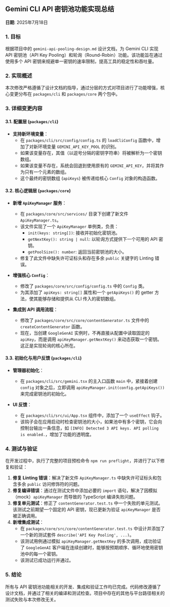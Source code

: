 ## Gemini CLI API 密钥池功能实现总结

**日期**: 2025年7月18日

### 1. 目标

根据项目中的 `gemini-api-pooling-design.md` 设计文档，为 Gemini CLI 实现 API 密钥池（API Key Pooling）和轮询（Round-Robin）功能。该功能旨在通过使用多个 API 密钥来规避单一密钥的速率限制，提高工具的稳定性和吞吐量。

### 2. 实现概述

本次修改严格遵循了设计文档的指导，通过分层的方式对项目进行了功能增强，核心变更分布在 `packages/cli` 和 `packages/core` 两个包中。

### 3. 详细变更内容

#### 3.1. 配置层 (`packages/cli`)

*   **支持新环境变量**：
    *   在 `packages/cli/src/config/config.ts` 的 `loadCliConfig` 函数中，增加了对新环境变量 `GEMINI_API_KEY_POOL` 的识别。
    *   如果该变量存在，其值（以逗号分隔的密钥字符串）将被解析为一个密钥数组。
    *   如果该变量不存在，系统会回退到使用原有的 `GEMINI_API_KEY`，并将其作为只有一个元素的数组。
    *   这个最终的密钥数组 (`apiKeys`) 被传递给核心 `Config` 对象的构造函数。

#### 3.2. 核心逻辑层 (`packages/core`)

*   **新增 `ApiKeyManager` 服务**：
    *   在 `packages/core/src/services/` 目录下创建了新文件 `ApiKeyManager.ts`。
    *   该文件实现了一个 `ApiKeyManager` 单例类，负责：
        *   `init(keys: string[])`: 接收并初始化密钥池。
        *   `getNextKey(): string | null`: 以轮询方式提供下一个可用的 API 密钥。
        *   `getPoolSize(): number`: 返回当前密钥池的大小。
    *   修复了此文件中缺失许可证标头和存在多余 `public` 关键字的 Linting 错误。

*   **增强核心 `Config`**：
    *   修改了 `packages/core/src/config/config.ts` 中的 `Config` 类。
    *   为其添加了 `apiKeys: string[]` 属性和一个 `getApiKeys()` 的 getter 方法，使其能够存储和提供从 CLI 传入的密钥数组。

*   **集成到 API 调用流程**：
    *   修改了 `packages/core/src/core/contentGenerator.ts` 文件中的 `createContentGenerator` 函数。
    *   现在，当创建 `GoogleGenAI` 实例时，不再直接从配置中读取固定的 `apiKey`，而是调用 `apiKeyManager.getNextKey()` 来动态获取一个密钥。这正是实现轮询的核心所在。

#### 3.3. 初始化与用户反馈 (`packages/cli`)

*   **管理器初始化**：
    *   在 `packages/cli/src/gemini.tsx` 的主入口函数 `main` 中，紧接着创建 `config` 对象之后，立即调用 `apiKeyManager.init(config.getApiKeys())` 来完成密钥池的初始化。

*   **UI 反馈**：
    *   在 `packages/cli/src/ui/App.tsx` 组件中，添加了一个 `useEffect` 钩子。
    *   该钩子会在应用启动时检查密钥池的大小，如果池中有多个密钥，它会向控制台输出一条信息，如 `[INFO] Detected 3 API keys. API polling is enabled.`，增加了功能的透明度。

### 4. 测试与验证

在开发过程中，执行了完整的项目预检命令 `npm run preflight`，并进行了以下修复和验证：

1.  **修复 Linting 错误**：解决了新文件 `ApiKeyManager.ts` 中缺失许可证标头和包含多余 `public` 访问修饰符的问题。
2.  **修复编译错误**：通过在测试文件中添加必要的 `import` 语句，解决了因模拟（mock）`apiKeyManager` 而导致的 TypeScript 编译失败问题。
3.  **修复单元测试**：修正了 `contentGenerator.test.ts` 中一个失败的单元测试。该测试之前期望一个固定的 API 密钥，现已更新为验证 `apiKeyManager` 是否被正确调用。
4.  **新增集成测试**：
    *   在 `packages/core/src/core/contentGenerator.test.ts` 中设计并添加了一个新的测试套件 `describe('API Key Pooling', ...)`。
    *   该测试用例通过模拟 `apiKeyManager.getNextKey` 的多次调用，成功验证了 `GoogleGenAI` 客户端在连续创建时，能够按预期顺序、循环地使用密钥池中的每一个密钥。
    *   该测试已成功运行并通过。

### 5. 结论

所有与 API 密钥池功能相关的开发、集成和验证工作均已完成。代码修改遵循了设计文档，并通过了相关的编译和测试检查。项目中存在的其他与平台路径相关的测试失败与本次修改无关。
